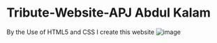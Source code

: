 # Tribute-Website-APJ Abdul Kalam
By the Use of HTML5 and CSS I create this website
![image](https://github.com/himanshu1459/Tribute-Website-/assets/82775575/88911396-4eaa-4ab6-acd2-a4b329216613)


